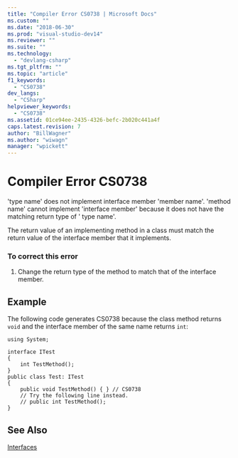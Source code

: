 ```yaml
---
title: "Compiler Error CS0738 | Microsoft Docs"
ms.custom: ""
ms.date: "2018-06-30"
ms.prod: "visual-studio-dev14"
ms.reviewer: ""
ms.suite: ""
ms.technology: 
  - "devlang-csharp"
ms.tgt_pltfrm: ""
ms.topic: "article"
f1_keywords: 
  - "CS0738"
dev_langs: 
  - "CSharp"
helpviewer_keywords: 
  - "CS0738"
ms.assetid: 01ce94ee-2435-4326-befc-2b020c441a4f
caps.latest.revision: 7
author: "BillWagner"
ms.author: "wiwagn"
manager: "wpickett"
---
```

# Compiler Error CS0738
'type name' does not implement interface member 'member name'. 'method name' cannot implement 'interface member' because it does not have the matching return type of ' type name'.  
  
 The return value of an implementing method in a class must match the return value of the interface member that it implements.  
  
### To correct this error  
  
1.  Change the return type of the method to match that of the interface member.  
  
## Example  
 The following code generates CS0738 because the class method returns `void` and the interface member of the same name returns `int`:  
  
```  
using System;  
  
interface ITest  
{  
    int TestMethod();  
}  
public class Test: ITest  
{  
    public void TestMethod() { } // CS0738  
    // Try the following line instead.  
    // public int TestMethod();  
}  
```  
  
## See Also  
 [Interfaces](http://msdn.microsoft.com/library/2feda177-ce11-432d-81b4-d50f5f35fd37)